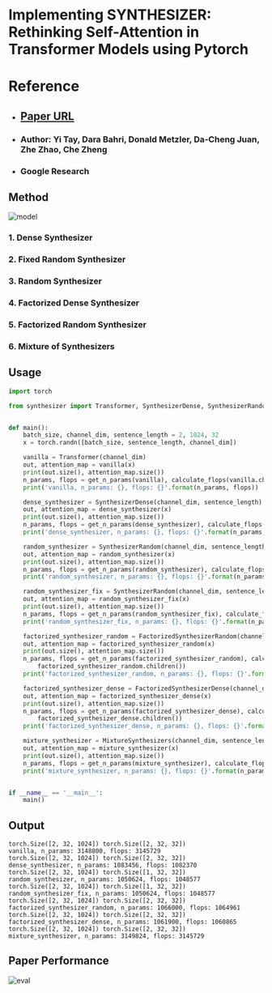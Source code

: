 # Implementing SYNTHESIZER: Rethinking Self-Attention in Transformer Models using Pytorch

# Reference
- ## [Paper URL](https://arxiv.org/abs/2005.00743)
- ### Author: Yi Tay, Dara Bahri, Donald Metzler, Da-Cheng Juan, Zhe Zhao, Che Zheng
- ### Google Research

## Method
![model](https://user-images.githubusercontent.com/22078438/83102580-c4f15680-a0ef-11ea-986f-7f0d6e43e5db.PNG)

### 1. Dense Synthesizer
### 2. Fixed Random Synthesizer
### 3. Random Synthesizer
### 4. Factorized Dense Synthesizer
### 5. Factorized Random Synthesizer
### 6. Mixture of Synthesizers

## Usage
```python
import torch

from synthesizer import Transformer, SynthesizerDense, SynthesizerRandom, FactorizedSynthesizerDense, FactorizedSynthesizerRandom, MixtureSynthesizers, get_n_params, calculate_flops


def main():
    batch_size, channel_dim, sentence_length = 2, 1024, 32
    x = torch.randn([batch_size, sentence_length, channel_dim])

    vanilla = Transformer(channel_dim)
    out, attention_map = vanilla(x)
    print(out.size(), attention_map.size())
    n_params, flops = get_n_params(vanilla), calculate_flops(vanilla.children())
    print('vanilla, n_params: {}, flops: {}'.format(n_params, flops))

    dense_synthesizer = SynthesizerDense(channel_dim, sentence_length)
    out, attention_map = dense_synthesizer(x)
    print(out.size(), attention_map.size())
    n_params, flops = get_n_params(dense_synthesizer), calculate_flops(dense_synthesizer.children())
    print('dense_synthesizer, n_params: {}, flops: {}'.format(n_params, flops))

    random_synthesizer = SynthesizerRandom(channel_dim, sentence_length)
    out, attention_map = random_synthesizer(x)
    print(out.size(), attention_map.size())
    n_params, flops = get_n_params(random_synthesizer), calculate_flops(random_synthesizer.children())
    print('random_synthesizer, n_params: {}, flops: {}'.format(n_params, flops))

    random_synthesizer_fix = SynthesizerRandom(channel_dim, sentence_length, fixed=True)
    out, attention_map = random_synthesizer_fix(x)
    print(out.size(), attention_map.size())
    n_params, flops = get_n_params(random_synthesizer_fix), calculate_flops(random_synthesizer_fix.children())
    print('random_synthesizer_fix, n_params: {}, flops: {}'.format(n_params, flops))

    factorized_synthesizer_random = FactorizedSynthesizerRandom(channel_dim)
    out, attention_map = factorized_synthesizer_random(x)
    print(out.size(), attention_map.size())
    n_params, flops = get_n_params(factorized_synthesizer_random), calculate_flops(
        factorized_synthesizer_random.children())
    print('factorized_synthesizer_random, n_params: {}, flops: {}'.format(n_params, flops))

    factorized_synthesizer_dense = FactorizedSynthesizerDense(channel_dim, sentence_length)
    out, attention_map = factorized_synthesizer_dense(x)
    print(out.size(), attention_map.size())
    n_params, flops = get_n_params(factorized_synthesizer_dense), calculate_flops(
        factorized_synthesizer_dense.children())
    print('factorized_synthesizer_dense, n_params: {}, flops: {}'.format(n_params, flops))

    mixture_synthesizer = MixtureSynthesizers(channel_dim, sentence_length)
    out, attention_map = mixture_synthesizer(x)
    print(out.size(), attention_map.size())
    n_params, flops = get_n_params(mixture_synthesizer), calculate_flops(mixture_synthesizer.children())
    print('mixture_synthesizer, n_params: {}, flops: {}'.format(n_params, flops))


if __name__ == '__main__':
    main()
```

## Output
```
torch.Size([2, 32, 1024]) torch.Size([2, 32, 32])
vanilla, n_params: 3148800, flops: 3145729
torch.Size([2, 32, 1024]) torch.Size([2, 32, 32])
dense_synthesizer, n_params: 1083456, flops: 1082370
torch.Size([2, 32, 1024]) torch.Size([1, 32, 32])
random_synthesizer, n_params: 1050624, flops: 1048577
torch.Size([2, 32, 1024]) torch.Size([1, 32, 32])
random_synthesizer_fix, n_params: 1050624, flops: 1048577
torch.Size([2, 32, 1024]) torch.Size([2, 32, 32])
factorized_synthesizer_random, n_params: 1066000, flops: 1064961
torch.Size([2, 32, 1024]) torch.Size([2, 32, 32])
factorized_synthesizer_dense, n_params: 1061900, flops: 1060865
torch.Size([2, 32, 1024]) torch.Size([2, 32, 32])
mixture_synthesizer, n_params: 3149824, flops: 3145729
```

## Paper Performance
![eval](https://user-images.githubusercontent.com/22078438/83104044-e738a380-a0f2-11ea-8781-51072f38b3f6.PNG)
